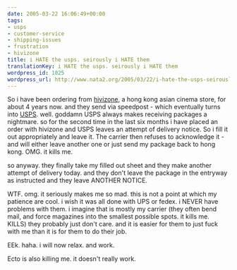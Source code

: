 ```yaml
---
date: 2005-03-22 16:06:49+00:00
tags:
- usps
- customer-service
- shipping-issues
- frustration
- hivizone
title: i HATE the usps. seirously i HATE them
translationKey: i HATE the usps. seirously i HATE them
wordpress_id: 1025
wordpress_url: http://www.nata2.org/2005/03/22/i-hate-the-usps-seirously-i-hate-them-2/
---
```


So i have been ordering from <a href="http://www.hivizone.com">hivizone</a>, a hong kong asian cinema store, for about 4 years now. and they send via speedpost - which eventually turns into <a href="http://www.usps.com">USPS</a>. well. goddamn USPS always makes receiving packages a nightmare. so for the second time in the last six months i have placed an order with hivizone and USPS leaves an attempt of delivery notice. So i fill it out appropriately and leave it. The carrier then refuses to acknowledge it - and will either leave another one or just send my package back to hong kong. OMG. it kills me. 

so anyway. they finally take my filled out sheet and they make another attempt of delivery today. and they don't leave the package in the entryway as instructed and they leave ANOTHER NOTICE. 

WTF. omg. it seriously makes me so mad. this is not a point at which my patience are cool. i wish it was all done with UPS or fedex. i NEVER have problems with them. i imagine that is mostly my carrier (they often bend mail, and force magazines into the smallest possible spots. it kills me. KILLS) they probably just don't care. and it is easier for them to just fuck with me than it is for them to do their job. 

EEk. haha. i will now relax. and work. 

Ecto is also killing me. it doesn't really work.